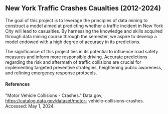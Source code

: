 ## New York Traffic Crashes Caualties (2012-2024)

The goal of this project is to leverage the principles of data mining to construct a model aimed at predicting whether a traffic incident in New York City will lead to casualties. 
By harnessing the knowledge and skills acquired through data mining course through the semester, we aspire to develop a model endowed with a high degree of accuracy in its predictions.

The significance of this project lies in its potential to influence road safety measures and inform more responsible driving. Accurate predictions regarding the risk and aftermath of traffic 
collisions are crucial for implementing targeted preventive strategies, heightening public awareness, and refining emergency response protocols.

#### References

"Motor Vehicle Collisions - Crashes." Data.gov, https://catalog.data.gov/dataset/motor-
vehicle-collisions-crashes. Accessed: May 1, 2024.

